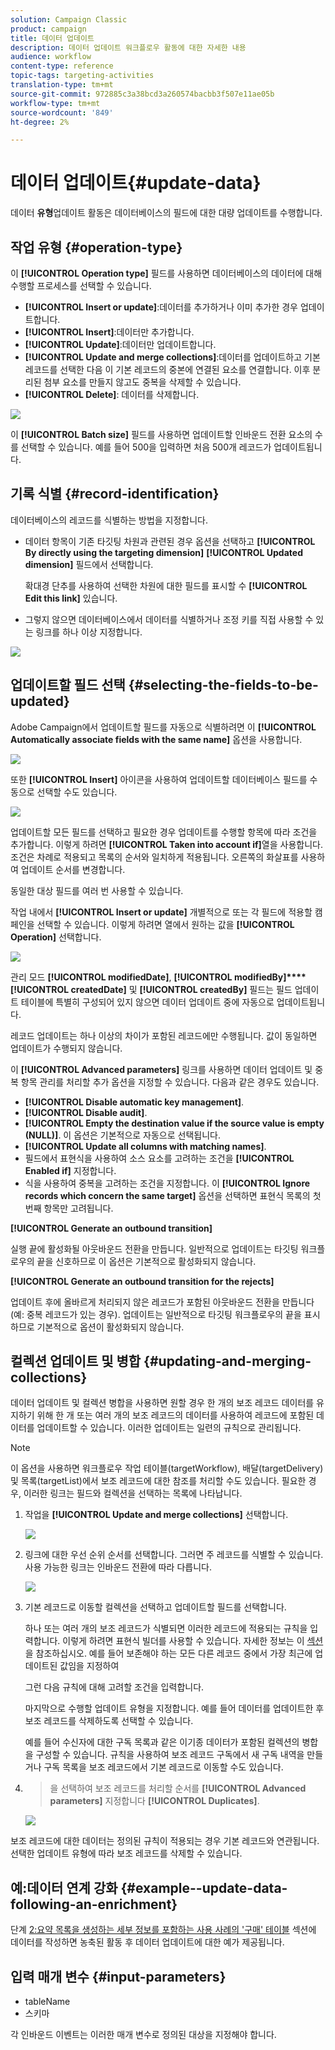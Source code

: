 ```yaml
---
solution: Campaign Classic
product: campaign
title: 데이터 업데이트
description: 데이터 업데이트 워크플로우 활동에 대한 자세한 내용
audience: workflow
content-type: reference
topic-tags: targeting-activities
translation-type: tm+mt
source-git-commit: 972885c3a38bcd3a260574bacbb3f507e11ae05b
workflow-type: tm+mt
source-wordcount: '849'
ht-degree: 2%

---
```



# 데이터 업데이트{#update-data}

데이터 **유형**&#x200B;업데이트 활동은 데이터베이스의 필드에 대한 대량 업데이트를 수행합니다.

## 작업 유형 {#operation-type}

이 **[!UICONTROL Operation type]** 필드를 사용하면 데이터베이스의 데이터에 대해 수행할 프로세스를 선택할 수 있습니다.

* **[!UICONTROL Insert or update]**:데이터를 추가하거나 이미 추가한 경우 업데이트합니다.
* **[!UICONTROL Insert]**:데이터만 추가합니다.
* **[!UICONTROL Update]**:데이터만 업데이트합니다.
* **[!UICONTROL Update and merge collections]**:데이터를 업데이트하고 기본 레코드를 선택한 다음 이 기본 레코드의 중본에 연결된 요소를 연결합니다. 이후 분리된 첨부 요소를 만들지 않고도 중복을 삭제할 수 있습니다.
* **[!UICONTROL Delete]**: 데이터를 삭제합니다.

![](assets/s_advuser_update_data_1.png)

이 **[!UICONTROL Batch size]** 필드를 사용하면 업데이트할 인바운드 전환 요소의 수를 선택할 수 있습니다. 예를 들어 500을 입력하면 처음 500개 레코드가 업데이트됩니다.

## 기록 식별 {#record-identification}

데이터베이스의 레코드를 식별하는 방법을 지정합니다.

* 데이터 항목이 기존 타깃팅 차원과 관련된 경우 옵션을 선택하고 **[!UICONTROL By directly using the targeting dimension]** **[!UICONTROL Updated dimension]** 필드에서 선택합니다.

   확대경 단추를 사용하여 선택한 차원에 대한 필드를 표시할 수 **[!UICONTROL Edit this link]** 있습니다.

* 그렇지 않으면 데이터베이스에서 데이터를 식별하거나 조정 키를 직접 사용할 수 있는 링크를 하나 이상 지정합니다.

![](assets/s_advuser_update_data_2.png)

## 업데이트할 필드 선택 {#selecting-the-fields-to-be-updated}

Adobe Campaign에서 업데이트할 필드를 자동으로 식별하려면 이 **[!UICONTROL Automatically associate fields with the same name]** 옵션을 사용합니다.

![](assets/s_advuser_update_data_3b.png)

또한 **[!UICONTROL Insert]** 아이콘을 사용하여 업데이트할 데이터베이스 필드를 수동으로 선택할 수도 있습니다.

![](assets/s_advuser_update_data_3.png)

업데이트할 모든 필드를 선택하고 필요한 경우 업데이트를 수행할 항목에 따라 조건을 추가합니다. 이렇게 하려면 **[!UICONTROL Taken into account if]**&#x200B;열을 사용합니다. 조건은 차례로 적용되고 목록의 순서와 일치하게 적용됩니다. 오른쪽의 화살표를 사용하여 업데이트 순서를 변경합니다.

동일한 대상 필드를 여러 번 사용할 수 있습니다.

작업 내에서 **[!UICONTROL Insert or update]** 개별적으로 또는 각 필드에 적용할 캠페인을 선택할 수 있습니다. 이렇게 하려면 열에서 원하는 값을 **[!UICONTROL Operation]** 선택합니다.

![](assets/s_advuser_update_data_5.png)

관리 모드 **[!UICONTROL modifiedDate]**, **[!UICONTROL modifiedBy]****[!UICONTROL createdDate]** 및 **[!UICONTROL createdBy]** 필드는 필드 업데이트 테이블에 특별히 구성되어 있지 않으면 데이터 업데이트 중에 자동으로 업데이트됩니다.

레코드 업데이트는 하나 이상의 차이가 포함된 레코드에만 수행됩니다. 값이 동일하면 업데이트가 수행되지 않습니다.

이 **[!UICONTROL Advanced parameters]** 링크를 사용하면 데이터 업데이트 및 중복 항목 관리를 처리할 추가 옵션을 지정할 수 있습니다. 다음과 같은 경우도 있습니다.

* **[!UICONTROL Disable automatic key management]**.
* **[!UICONTROL Disable audit]**.
* **[!UICONTROL Empty the destination value if the source value is empty (NULL)]**. 이 옵션은 기본적으로 자동으로 선택됩니다.
* **[!UICONTROL Update all columns with matching names]**.
* 필드에서 표현식을 사용하여 소스 요소를 고려하는 조건을 **[!UICONTROL Enabled if]** 지정합니다.
* 식을 사용하여 중복을 고려하는 조건을 지정합니다. 이 **[!UICONTROL Ignore records which concern the same target]** 옵션을 선택하면 표현식 목록의 첫 번째 항목만 고려됩니다.

**[!UICONTROL Generate an outbound transition]**

실행 끝에 활성화될 아웃바운드 전환을 만듭니다. 일반적으로 업데이트는 타깃팅 워크플로우의 끝을 신호하므로 이 옵션은 기본적으로 활성화되지 않습니다.

**[!UICONTROL Generate an outbound transition for the rejects]**

업데이트 후에 올바르게 처리되지 않은 레코드가 포함된 아웃바운드 전환을 만듭니다(예: 중복 레코드가 있는 경우). 업데이트는 일반적으로 타깃팅 워크플로우의 끝을 표시하므로 기본적으로 옵션이 활성화되지 않습니다.

## 컬렉션 업데이트 및 병합 {#updating-and-merging-collections}

데이터 업데이트 및 컬렉션 병합을 사용하면 원할 경우 한 개의 보조 레코드 데이터를 유지하기 위해 한 개 또는 여러 개의 보조 레코드의 데이터를 사용하여 레코드에 포함된 데이터를 업데이트할 수 있습니다. 이러한 업데이트는 일련의 규칙으로 관리됩니다.

>[!NOTE]
>
>이 옵션을 사용하면 워크플로우 작업 테이블(targetWorkflow), 배달(targetDelivery) 및 목록(targetList)에서 보조 레코드에 대한 참조를 처리할 수도 있습니다. 필요한 경우, 이러한 링크는 필드와 컬렉션을 선택하는 목록에 나타납니다.

1. 작업을 **[!UICONTROL Update and merge collections]** 선택합니다.

   ![](assets/update_and_merge_collections1.png)

1. 링크에 대한 우선 순위 순서를 선택합니다. 그러면 주 레코드를 식별할 수 있습니다. 사용 가능한 링크는 인바운드 전환에 따라 다릅니다.

   ![](assets/update_and_merge_collections2.png)

1. 기본 레코드로 이동할 컬렉션을 선택하고 업데이트할 필드를 선택합니다.

   하나 또는 여러 개의 보조 레코드가 식별되면 이러한 레코드에 적용되는 규칙을 입력합니다. 이렇게 하려면 표현식 빌더를 사용할 수 있습니다. 자세한 정보는 이 [섹션](../../platform/using/defining-filter-conditions.md#building-expressions)을 참조하십시오. 예를 들어 보존해야 하는 모든 다른 레코드 중에서 가장 최근에 업데이트된 값임을 지정하여

   그런 다음 규칙에 대해 고려할 조건을 입력합니다.

   마지막으로 수행할 업데이트 유형을 지정합니다. 예를 들어 데이터를 업데이트한 후 보조 레코드를 삭제하도록 선택할 수 있습니다.

   예를 들어 수신자에 대한 구독 목록과 같은 이기종 데이터가 포함된 컬렉션의 병합을 구성할 수 있습니다. 규칙을 사용하여 보조 레코드 구독에서 새 구독 내역을 만들거나 구독 목록을 보조 레코드에서 기본 레코드로 이동할 수도 있습니다.

1. > 을 선택하여 보조 레코드를 처리할 순서를 **[!UICONTROL Advanced parameters]** 지정합니다 **[!UICONTROL Duplicates]**.

   ![](assets/update_and_merge_collections3.png)

보조 레코드에 대한 데이터는 정의된 규칙이 적용되는 경우 기본 레코드와 연관됩니다. 선택한 업데이트 유형에 따라 보조 레코드를 삭제할 수 있습니다.

## 예:데이터 연계 강화 {#example--update-data-following-an-enrichment}

단계 [2:요약 목록을 생성하는 세부 정보를 포함하는 사용 사례의 &#39;구매&#39; 테이블](../../workflow/using/creating-a-summary-list.md#step-2--writing-enriched-data-to-the--purchases--table) 섹션에 데이터를 작성하면 농축된 활동 후 데이터 업데이트에 대한 예가 제공됩니다.

## 입력 매개 변수 {#input-parameters}

* tableName
* 스키마

각 인바운드 이벤트는 이러한 매개 변수로 정의된 대상을 지정해야 합니다.
